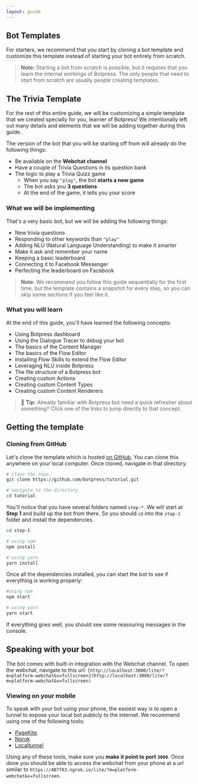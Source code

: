 ```yaml
---
layout: guide
---
```


## Bot Templates

For starters, we recommend that you start by cloning a bot template and customize this template instead of starting your bot entirely from scratch.

> **Note:** Starting a bot from scratch is possible, but it requires that you learn the internal workings of Botpress. The only people that need to start from scratch are usually people creating templates.

## The **Trivia Template**

For the rest of this entire guide, we will be customizing a simple template that we created specially for you, learner of Botpress! We intentionally left out many details and elements that we will be adding together during this guide.

The version of the bot that you will be starting off from will already do the following things:

- Be available on the **Webchat channel**
- Have a couple of Trivia Questions in its question bank
- The logic to play a Trivia Quizz game
  - When you say `"play"`, the bot **starts a new game**
  - The bot asks you **3 questions**
  - At the end of the game, it tells you your score

### What we will be implementing

That's a very basic bot, but we will be adding the following things:

- New trivia questions
- Responding to other keywords than `"play"`
- Adding NLU (Natural Language Understanding) to make it smarter
- Make it ask and remember your name
- Keeping a basic leaderboard
- Connecting it to Facebook Messenger
- Perfecting the leaderboard on Facebook

> **Note:** We recommend you follow this guide sequentially for the first time, but the template contains a snapshot for every step, so you can skip some sections if you feel like it.

### What you will learn

At the end of this guide, you'll have learned the following concepts:

- Using Botpress dashboard
- Using the Dialogue Tracer to debug your bot
- The basics of the Content Manager
- The basics of the Flow Editor
- Installing Flow Skills to extend the Flow Editor
- Leveraging NLU inside Botpress
- The file structure of a Botpress bot
- Creating custom Actions
- Creating custom Content Types
- Creating custom Content Renderers

> 🌟 **Tip:** Already familiar with Botpress but need a quick refresher about something? Click one of the links to jump directly to that concept.

## Getting the template

### Cloning from GitHub

Let's clone the template which is hosted [on GitHub](https://github.com/botpress/tutorial). You can clone this anywhere on your local computer. Once cloned, navigate in that directory.

```bash
# clone the repo
git clone https://github.com/botpress/tutorial.git

# navigate to the directory
cd tutorial
```

You'll notice that you have several folders named `step-*`. We will start at **Step 1** and build up the bot from there. So you should `cd` into the `step-1` folder and install the dependencies.

```bash
cd step-1

# using npm
npm install

# using yarn
yarn install
```

Once all the dependencies installed, you can start the bot to see if everything is working properly:

```bash
#using npm
npm start

# using yarn
yarn start
```

If everything goes well, you should see some reassuring messages in the console.

## Speaking with your bot

The bot comes with built-in integration with the Webchat channel. To open the webchat, navigate to this url: `[http://localhost:3000/lite/?m=platform-webchat&v=fullscreen](http://localhost:3000/lite/?m=platform-webchat&v=fullscreen)`

### Viewing on your mobile

To speak with your bot using your phone, the easiest way is to open a tunnel to expose your local bot publicly to the internet. We recommend using one of the following tools:

- [PageKite](https://pagekite.net)
- [Ngrok](https://ngrok.io)
- [Localtunnel](https://localtunnel.github.io/www/)

Using any of these tools, make sure you **make it point to port `3000`**. Once done you should be able to access the webchat from your phone at a url similar to `https://487f83.ngrok.io/lite/?m=platform-webchat&v=fullscreen`.
